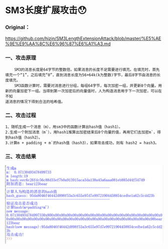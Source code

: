 # SM3长度扩展攻击:hushed:
### Original：<br>
https://github.com/hjzin/SM3LengthExtensionAttack/blob/master/%E5%AE%9E%E9%AA%8C%E6%96%87%E6%A1%A3.md
### 一、攻击原理
        SM3的消息长度是64字节的整数倍，如果消息的长度不足需要进行填充。在填充时，首先填充一个“1”，之后填充“0”，直到消息长度为56+64k(k为整数)字节，最后8字节由消息的长度填充。
        SM3函数计算时，需要对消息进行分组，每组64字节，每次加密一组，并更新8个向量。用新的向量加密下一组。当得到第一次加密后的向量值时，人为构造消息用于下一次加密，可以在不知
    道消息的情况下得到合法的哈希值。
### 二、攻击过程
    1、随机生成一个消息（m），用sm3中的函数计算出hash值（hash1）。
    2.生成一个附加消息（m`），用hash1推算出加密结束后8个向量的值，再用它们去加密m`，得到hash值（hash2）。
    3.计算m + padding + m`的hash值（hash3），如果攻击成功，则有 hash2 = hash3。
### 三、攻击结果
![error](pictures/pic11.png "攻击结果")
